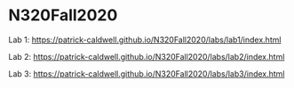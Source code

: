# N320Fall2020

Lab 1: https://patrick-caldwell.github.io/N320Fall2020/labs/lab1/index.html

Lab 2: https://patrick-caldwell.github.io/N320Fall2020/labs/lab2/index.html

Lab 3: https://patrick-caldwell.github.io/N320Fall2020/labs/lab3/index.html
